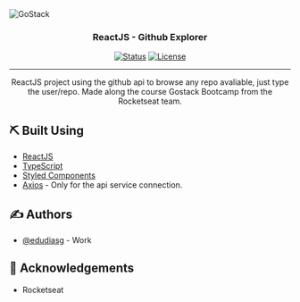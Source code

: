 <img alt="GoStack" src="https://storage.googleapis.com/golden-wind/bootcamp-gostack/header-desafios-new.png" />

<h3 align="center">ReactJS - Github Explorer</h3>

<div align="center">

[![Status](https://img.shields.io/badge/status-active-success.svg)]()
[![License](https://img.shields.io/badge/license-MIT-blue.svg)](/LICENSE)

</div>

---

<p align="center"> ReactJS project using the github api to browse any repo avaliable, just type the user/repo. Made along the course Gostack Bootcamp from the Rocketseat team.
    <br>
</p>

## ⛏️ Built Using <a name = "built_using"></a>
- [ReactJS](https://reactjs.org)
- [TypeScript](https://www.typescriptlang.org/)
- [Styled Components](https://styled-components.com)
- [Axios](https://github.com/axios/axios) - Only for the api service connection.

## ✍️ Authors <a name = "authors"></a>

- [@edudiasg](https://github.com/edudiasg) - Work

## 🎉 Acknowledgements <a name = "acknowledgement"></a>

- Rocketseat
